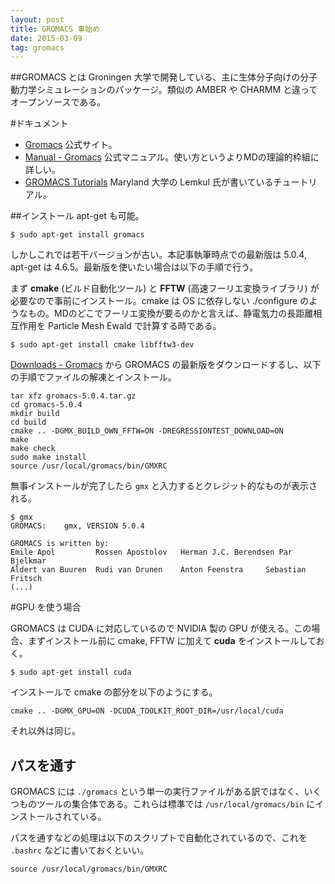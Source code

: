 ```yaml
---
layout: post
title: GROMACS 事始め
date: 2015-03-09
tag: gromacs
---
```


##GROMACS とは
Groningen 大学で開発している、主に生体分子向けの分子動力学シミュレーションのパッケージ。類似の AMBER や CHARMM と違ってオープンソースである。

#ドキュメント

* [Gromacs](http://www.gromacs.org/) 公式サイト。
* [Manual - Gromacs](http://www.gromacs.org/Documentation/Manual) 公式マニュアル。使い方というよりMDの理論的枠組に詳しい。
* [GROMACS Tutorials](http://www.bevanlab.biochem.vt.edu/Pages/Personal/justin/gmx-tutorials/index.html) Maryland 大学の Lemkul 氏が書いているチュートリアル。

##インストール
apt-get も可能。

```
$ sudo apt-get install gromacs
```

しかしこれでは若干バージョンが古い。本記事執筆時点での最新版は 5.0.4, apt-get は 4.6.5。最新版を使いたい場合は以下の手順で行う。

まず **cmake** (ビルド自動化ツール) と **FFTW** (高速フーリエ変換ライブラリ) が必要なので事前にインストール。cmake は OS に依存しない ./configure のようなもの。MDのどこでフーリエ変換が要るのかと言えば、静電気力の長距離相互作用を Particle Mesh Ewald で計算する時である。

```
$ sudo apt-get install cmake libfftw3-dev
```

[Downloads - Gromacs](http://www.gromacs.org/Downloads) から GROMACS の最新版をダウンロードするし、以下の手順でファイルの解凍とインストール。

```
tar xfz gromacs-5.0.4.tar.gz
cd gromacs-5.0.4
mkdir build
cd build
cmake .. -DGMX_BUILD_OWN_FFTW=ON -DREGRESSIONTEST_DOWNLOAD=ON
make
make check
sudo make install
source /usr/local/gromacs/bin/GMXRC
```

無事インストールが完了したら `gmx` と入力するとクレジット的なものが表示される。

```
$ gmx
GROMACS:    gmx, VERSION 5.0.4

GROMACS is written by:
Emile Apol         Rossen Apostolov   Herman J.C. Berendsen Par Bjelkmar
Aldert van Buuren  Rudi van Drunen    Anton Feenstra     Sebastian Fritsch
(...)
```

#GPU を使う場合

GROMACS は CUDA に対応しているので NVIDIA 製の GPU が使える。この場合、まずインストール前に cmake, FFTW に加えて **cuda** をインストールしておく。

```
$ sudo apt-get install cuda
```

インストールで cmake の部分を以下のようにする。

```
cmake .. -DGMX_GPU=ON -DCUDA_TOOLKIT_ROOT_DIR=/usr/local/cuda
```

それ以外は同じ。

## パスを通す

GROMACS には `./gromacs` という単一の実行ファイルがある訳ではなく、いくつものツールの集合体である。これらは標準では `/usr/local/gromacs/bin` にインストールされている。

パスを通すなどの処理は以下のスクリプトで自動化されているので、これを `.bashrc` などに書いておくといい。

```
source /usr/local/gromacs/bin/GMXRC
```


